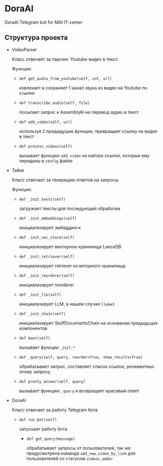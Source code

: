 # DoraAI
DoraAI Telegram bot for MAI IT-center

## Структура проекта
- VideoParser
  
  Класс отвечает за парсинг Youtube-видео в текст.

  Функции:
  - ```def get_audio_from_youtube(self, cnt, url)```

    извлекает и сохраняет 1 канал звука из видео на Youtube по ссылке
  - ```def transcribe_audio(self, file)```
 
    посылает запрос к AssemblyAI на перевод аудио в текст
  - ```def add_video(self, url)```
  
    используя 2 предыдущие функции, превращает ссылку на видео в текст

  - ```def process_videos(self)```
 
    вызывает функцию ```add_video``` на наборе ссылок, которые ему переданы в ```config``` файле
  
- Talker
  
  Класс отвечает за генерацию ответов на запросы.

  Функции:
  - ```def _init_texts(self)```

    загружает тексты для последующей обработки

  - ```def _init_embeddings(self)```

    инициализирует эмбеддинги

  - ```def _init_vec_store(self)```

    инициализирует векторное хранилище LanceDB

  - ```def _init_retriever(self)```

    инициализирует retriever из веторного хранилища

  - ```def _init_reorderer(self)```

    инициализирует reorderer

  - ```def _init_llm(self)```

    инициализирует LLM, в нашем случае ```llama3```

  - ```def _init_chain(self)```

    инициализирует StuffDocumentsChain на основании предыдущих компонентов

  - ```def boot(self)```

    вызывает функции ```_init_*```

  - ```def _query(self, query, reorder=True, show_results=True)```

    обрабатывает запрос, составляет список ссылок, релевантных этому запросу

  - ```def pretty_answer(self, query)```

    вызывает функцию ```_query``` и возвращает красивый ответ
  
- DoraAI
  
  Класс отвечает за работу Telegram бота

  - ```def run_bot(self)```

    запускает работу бота

      - ```def get_query(message)```

        обрабатывает запросы от пользователей, так же предусмотрена команда ```add_new_video_by_link``` для пользователей со статусом ```videos_adder```

